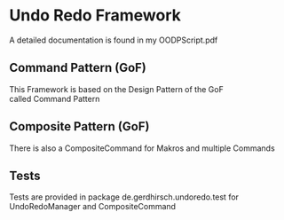 # Undo Redo Framework
A detailed documentation is found in my OODPScript.pdf
## Command Pattern (GoF)
This Framework is based on the Design Pattern of the GoF  
called Command Pattern
## Composite Pattern (GoF)
There is also a CompositeCommand for Makros and multiple Commands
## Tests
Tests are provided in package de.gerdhirsch.undoredo.test for
UndoRedoManager and CompositeCommand